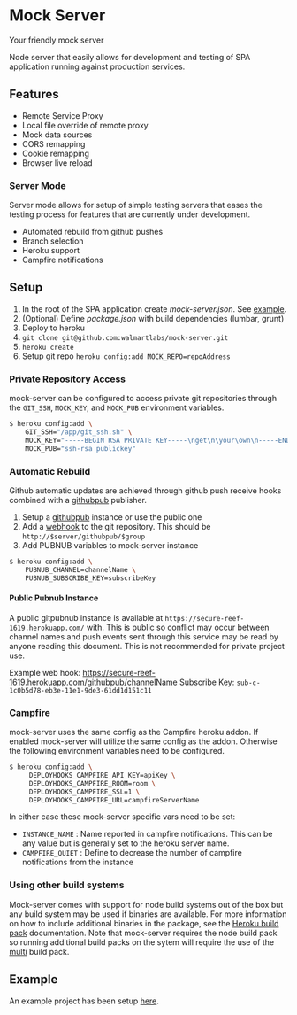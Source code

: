# Mock Server

Your friendly mock server

Node server that easily allows for development and testing of SPA application running against
production services.

## Features

- Remote Service Proxy
- Local file override of remote proxy
- Mock data sources
- CORS remapping
- Cookie remapping
- Browser live reload

### Server Mode

Server mode allows for setup of simple testing servers that eases the testing process for features
that are currently under development.

- Automated rebuild from github pushes
- Branch selection
- Heroku support
- Campfire notifications

## Setup

1. In the root of the SPA application create _mock-server.json_. See [example]().
2. (Optional) Define _package.json_ with build dependencies (lumbar, grunt)
3. Deploy to heroku
  1. `git clone git@github.com:walmartlabs/mock-server.git`
  2. `heroku create`
  3. Setup git repo `heroku config:add MOCK_REPO=repoAddress`

### Private Repository Access

mock-server can be configured to access private git repositories through the `GIT_SSH`, `MOCK_KEY`,
and `MOCK_PUB` environment variables.

```sh
$ heroku config:add \
    GIT_SSH="/app/git_ssh.sh" \
    MOCK_KEY="-----BEGIN RSA PRIVATE KEY-----\nget\n\your\own\n-----END RSA PRIVATE KEY-----" \
    MOCK_PUB="ssh-rsa publickey"
```

### Automatic Rebuild

Github automatic updates are achieved through github push receive hooks combined with a
[githubpub](https://github.com/kpdecker/githubpub) publisher.

1. Setup a [githubpub](https://github.com/kpdecker/githubpub) instance or use the public one
2. Add a [webhook](https://help.github.com/articles/post-receive-hooks) to the git repository. This
    should be `http://$server/githubpub/$group`
3. Add PUBNUB variables to mock-server instance

```sh
$ heroku config:add \
    PUBNUB_CHANNEL=channelName \
    PUBNUB_SUBSCRIBE_KEY=subscribeKey
```

#### Public Pubnub Instance

A public gitpubnub instance is available at `https://secure-reef-1619.herokuapp.com/` with. This is
public so conflict may occur between channel names and push events sent through this service may
be read by anyone reading this document. This is not recommended for private project use.

Example web hook: https://secure-reef-1619.herokuapp.com/githubpub/channelName
Subscribe Key: `sub-c-1c0b5d78-eb3e-11e1-9de3-61dd1d151c11`


### Campfire

mock-server uses the same config as the Campfire heroku addon. If enabled mock-server will utilize
the same config as the addon. Otherwise the following environment variables need to be configured.


```sh
$ heroku config:add \
     DEPLOYHOOKS_CAMPFIRE_API_KEY=apiKey \
     DEPLOYHOOKS_CAMPFIRE_ROOM=room \
     DEPLOYHOOKS_CAMPFIRE_SSL=1 \
     DEPLOYHOOKS_CAMPFIRE_URL=campfireServerName
```

In either case these mock-server specific vars need to be set:

- `INSTANCE_NAME` : Name reported in campfire notifications. This can be any value but is generally
    set to the heroku server name.
- `CAMPFIRE_QUIET` : Define to decrease the number of campfire notifications from the instance


### Using other build systems

Mock-server comes with support for node build systems out of the box but any build system may be
used if binaries are available. For more information on how to include additional binaries in the
package, see the [Heroku build pack](https://devcenter.heroku.com/articles/buildpacks)
documentation. Note that mock-server requires the node build pack so running additional build packs
on the sytem will require the use of the [multi](https://github.com/ddollar/heroku-buildpack-multi/)
build pack.

## Example
An example project has been setup [here](https://github.com/kpdecker/mock-server-meetup).
